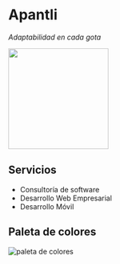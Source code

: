 # Apantli
*Adaptabilidad en cada gota*

<img src="https://github.com/user-attachments/assets/6463f2f7-2745-438a-8b1c-4e57896ff054" height=200 />

## Servicios
- Consultoría de software
- Desarrollo Web Empresarial
- Desarrollo Móvil


## Paleta de colores
![paleta de colores](https://github.com/user-attachments/assets/bc158f9c-a668-4e47-8ce0-6d19183b16fc)
